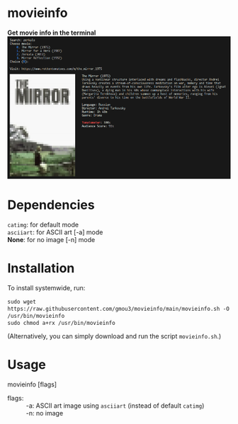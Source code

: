 # movieinfo
**Get movie info in the terminal**
![Screenshot](screenshots/screenshot_catimg.png)

# Dependencies
`catimg`: for default mode <br />
`asciiart`: for ASCII art [-a] mode <br />
**None**: for no image [-n] mode

# Installation
To install systemwide, run:

    sudo wget https://raw.githubusercontent.com/gmou3/movieinfo/main/movieinfo.sh -O /usr/bin/movieinfo
    sudo chmod a+rx /usr/bin/movieinfo
(Alternatively, you can simply download and run the script `movieinfo.sh`.)

# Usage
movieinfo [flags]

flags: <br />
   -a: ASCII art image using `asciiart` (instead of default `catimg`) <br />
   -n: no image
